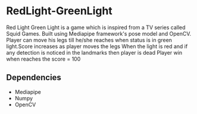 # RedLight-GreenLight

Red Light Green Light is a game which is inspired from a TV series called Squid Games. Built using Mediapipe framework's pose model and OpenCV. 
Player can move his legs till he/she reaches when status is in green light.Score increases as player moves the legs
When the light is red and if any detection is noticed in the landmarks then player is dead
Player win when reaches the score = 100 

## Dependencies
- Mediapipe
- Numpy
- OpenCV
